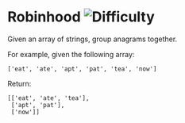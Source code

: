 # Robinhood ![Difficulty](https://img.shields.io/badge/-MEDIUM-yellow)
	
Given an array of strings, group anagrams together.
	
For example, given the following array:
	
```
['eat', 'ate', 'apt', 'pat', 'tea', 'now']
```
	
Return:
	
```
[['eat', 'ate', 'tea'],
 ['apt', 'pat'],
 ['now']]
```
	
